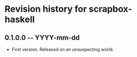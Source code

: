 # Revision history for scrapbox-haskell

## 0.1.0.0 -- YYYY-mm-dd

* First version. Released on an unsuspecting world.
